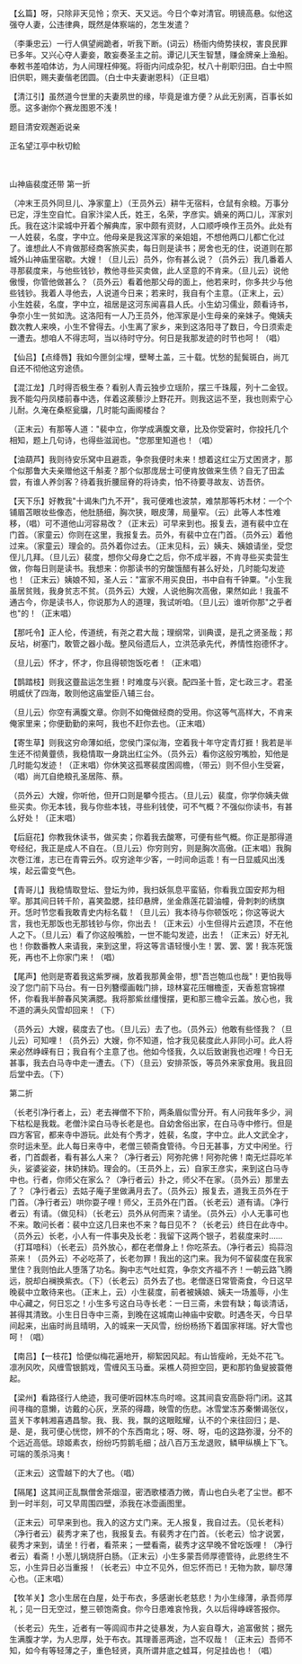 <!-- { "loadSidebar": true } -->
【幺篇】呀，只除非天见怜；奈天、天又远。今日个幸对清官。明镜高悬。似他这强夺人妻，公违律典，既然是体察端的，怎生发遣？

（李秉忠云）一行人俱望阙跪者，听我下断。(词云）杨衙内倚势挟权，害良民罪已多年。又兴心夺人妻妾，敢妄奏圣主之前。谭记儿天生智慧，赚金牌亲上渔船。奉敕书差咱体访，为人间理枉伸冤。将衙内问成杂犯，杖八十削职归田。白士中照旧供职，赐夫妻偕老团圆。（白士中夫妻谢恩科）（正旦唱）

【清江引】虽然道今世里的夫妻夙世的缘，毕竟是谁方便？从此无别离，百事长如愿。这多谢你个赛龙图恩不浅！

题目清安观邂逅说亲

正名望江亭中秋切鲙

　
　

山神庙裴度还带
第一折

（冲末王员外同旦儿、净家童上）（王员外云）耕牛无宿料，仓鼠有余粮。万事分已定，浮生空自忙。自家汴梁人氏，姓王，名荣，字彦实。嫡亲的两口儿，浑家刘氏。我在这汴梁城中开着个解典库，家中颇有资财，人口顺呼唤作王员外。此处有一人姓裴，名度，字中立。他母亲是我这浑家的亲姐姐，不想他两口儿都亡化过了。谁想此人不肯做那经商客旅买卖，每日则是读书；房舍也无的住，说道则在那城外山神庙里宿歇。大嫂！（旦儿云）员外，你有甚么说？（员外云）我几番着人寻那裴度来，与他些钱钞，教他寻些买卖做，此人坚意的不肯来。（旦儿云）说他傲慢，你管他做甚么？（员外云）看着他那父母的面上，他若来时，你多共少与他些钱钞。我着人寻他去，人说道今日来；若来时，我自有个主意。（正末上，云）小生姓裴，名度，字中立，祖居是这河东闻喜县人氏。小生幼习儒业，颇看诗书，争奈小生一贫如洗。这洛阳有一人乃王员外，他浑家是小生母亲的亲妹子。俺姨夫数次教人来唤，小生不曾得去。小生离了家乡，来到这洛阳寻了数日，今日须索走一遭去。想咱人不得志呵，当以待时守分。何日是我那发迹的时节也呵！（唱）

【仙吕】【点绛唇】我如今匣剑尘埋，壁琴土盖，三十载。忧愁的髭鬓斑白，尚兀自还不彻他这穷途债。

【混江龙】几时得否极生泰？看别人青云独步立瑶阶，摆三千珠履，列十二金钗。我不能勾丹凤楼前春中选，伴着这蒺藜沙上野花开。则我这运不至，我也则索宁心儿耐。久淹在桑枢瓮牖，几时能勾画阁楼台？

（正末云）有那等人道："裴中立，你学成满腹文章，比及你受窘时，你投托几个相知，题上几句诗，也得些滋润也。"您那里知道也！（唱）

【油葫芦】我则待安乐窝中且避乖，争奈我便时未来！想着这红尘万丈困贤才，那个似那鲁大夫亲赠他这千斛麦？那个似那庞居士可便肯放做来生债？自无了田孟尝，有谁人养剑客？待着我折腰屈脊的将诗卖，怕不待要寻故友、访吾侪。

【天下乐】好教我"十谒朱门九不开"，我可便难也波禁，难禁那等朽木材：一个个铺眉苫眼妆些像态，他肚肠细，胸次狭，眼皮薄，局量窄。（云）此等人本性难移，（唱）可不道他山河容易改？（正末云）可早来到也。报复去，道有裴中立在门首。（家童云）你则在这里，我报复去。员外，有裴中立在门首。（员外云）着他过来。（家童云）理会的。员外着你过去。（正末见科，云）姨夫、姨娘请坐，受您侄儿几拜。（旦儿云）裴度，想你父母身亡之后，你不成半器，不肯寻些买卖营生做，你每日则是读书。我想来：你那读书的穷酸饿醋有甚么好处，几时能勾发迹也！（正末云）姨娘不知，圣人云："富家不用买良田，书中自有千钟粟。"小生我虽居贫贱，我身贫志不贫。（员外云）大嫂，人说他胸次高傲，果然如此！我虽不通古今，你是读书人，你说那为人的道理，我试听咱。（旦儿云）谁听你那"之乎者也"的！（正末唱）

【那吒令】正人伦，传道统，有尧之君大哉；理纲常，训典谟，是孔之贤圣哉；邦反坫，树塞门，敢管之器小哉。整风俗遗后人，立洪范承先代，养情性抱德怀才。

（旦儿云）怀才，怀才，你且得顿饱饭吃者！（正末唱）

【鹊踏枝】则我这虀盐运怎生捱！时难度与兴衰。配四圣十哲，定七政三才。君圣明威伏了四海，敢则他这庙堂臣八辅三台。

（旦儿云）你空有满腹文章。你则不如俺做经商的受用。你这等气高样大，不肯来俺家里来；你便勤勤的来呵，我也不赶你去也。（正末唱）

【寄生草】则我这穷命薄如纸，您侯门深似海，空着我十年守定青灯捱！我若是半生还不彻黄虀债，我稳情取一身跳出红尘外。（员外云）看你这般穷嘴脸，知他是几时能勾发迹！（正末唱）你休笑这孤寒裴度困闾檐，（带云）则不但小生受窘，（唱）尚兀自绝粮孔圣居陈、蔡。

（员外云）大嫂，你听他，但开口则是攀今揽古。（旦儿云）裴度，你学你姨夫做些买卖。你无本钱，我与你些本钱，寻些利钱使，可不气概？不强似你读书，有甚么好处！（正末唱）

【后庭花】你教我休读书，做买卖；你着我去酸寒，可便有些气概。你正是那得道夸经纪，我正是成人不自在。（旦儿云）你穷则穷，则是胸次高傲。(正末唱）我胸次卷江淮，志已在青霄云外。叹穷途年少客，一时间命运乖！有一日显威风出浅埃，起云雷变气色。

【青哥儿】我稳情取登坛、登坛为帅，我扫妖氛息平蛮貊，你看我立国安邦为相宰。那其间日转千阶，喜笑盈腮，挂印悬牌，坐金鼎莲花碧油幢，骨刺刺的绣旗开。恁时节您看我敢青史内标名载！（旦儿云）我本待与你顿饭吃；你这等说大言，我也无那饭也无那钱钞与你，你出去！（正末云）小生但得片云遮顶，不在他人之下。（旦儿云）看了你这般嘴脸，一世不能勾发迹，出去！（正末云）好无礼也！你数番教人来请我，来到这里，将这等言语轻慢小生！罢、罢、罢！我冻死饿死，再也不上你家门来！（唱）

【尾声】他则是寄着我这紫罗襕，放着我那黄金带，想"吾岂匏瓜也哉"！更怕我辱没了您门前下马台。有一日列簪缨画戟门排，琼林宴花压帽檐歪，天香惹宫锦襟怀，你看我半醉春风笑满腮。我将那紫丝缰慢摆，更和那三檐伞云盖。放心也，我不道的满头风雪却回来！（下）

（员外云）大嫂，裴度去了也。（旦儿云）去了也。（员外云）他敢有些怪我？（旦儿云）可知哩！（员外云）大嫂，你不知道，恰才我见裴度此人非同小可。此人将来必然峥嵘有日；我自有个主意了也。他如今怪我，久以后致谢我也迟哩！今日无甚事，我去白马寺中走一遭去。（下）（旦云）安排茶饭，等员外来家食用。我且回后堂中去。（下）

第二折

（长老引净行者上，云）老去禅僧不下阶，两条眉似雪分开。有人问我年多少，涧下枯松是我栽。老僧汴梁白马寺长老是也。自幼舍俗出家，在白马寺中修行。但是四方客官，都来寺中游玩。此处有个秀才，姓裴，名度，字中立。此人文武全才，奈时运未至。此人每日来寺中，老僧三顿斋食管待。今日无甚事，方丈中闲坐。行者，门首觑者，看有甚么人来？（净行者云）阿弥陀佛！阿弥陀佛！南无烂蒜吃羊头，娑婆娑姿，抹奶抹奶。理会的。（王员外上，云）自家王彦实，来到这白马寺中也。行者，你师父在家么？（净行者云）扑之，师父不在家。（员外云）那里去了？（净行者云）去姑子庵子里做满月去了。（员外云）报复去，道我王员外在于门首。（净行者云）哄你耍子哩！师父，王员外在门首。（长老云）道有请。（净行者云）有请。（做见科）（长老云）员外从何而来？请坐。（员外云）小人无事可也不来。敢问长者：裴中立这几日来也不来？每日见不？（长老云）终日在此寺中。（员外云）长老，小人有一件事央及长老：我留下这两个银子，若裴度来时……（打耳喑科）（长老云）员外放心，都在老僧身上！你吃茶去。（净行者云）捣蒜泡茶来！（员外云）不必吃茶了，长老勿罪！我出的这门来。我为何不留裴度在我家里住？我则怕此人堕落了功名。胸中志气吐虹霓，争奈文齐福不齐！一朝云路飞腾远，脱却白襕换紫衣。（下）（长老云）员外去了也。老僧逐日常管斋食，今日这早晚裴中立敢待来也。（正末上，云）小生裴度，前者被姨娘、姨夫一场羞辱，小生中心藏之，何日忘之！小生多亏这白马寺长老：一日三斋，未尝有缺；每谈清话，甚得其清致。小生日日寺中三斋，到晚在这城南山神庙中安歇。时遇冬天，今日早间起来，出庙时尚且晴明，入的城来一天风雪，纷纷杨扬下着国家祥瑞。好大雪也呵！（唱）

【南吕】【一枝花】恰便似梅花遍地开，柳絮因风起。有山皆瘦岭，无处不花飞。凛冽风吹，风缠雪银鹅戏，雪缠风玉马垂。采樵人荷担空回，更和那钓鱼叟披蓑倦起。

【梁州】看路径行人绝迹，我可便听园林冻鸟时啼。这其间袁安高卧将门闭。这其间寻梅的意懒，访戴的心灰，烹茶的得趣，映雪的伤悲。冰雪堂冻苏秦懒谒张仪，蓝关下孝韩湘喜遇昌黎。我、我、我，飘的这眼眩耀，认不的个来往回归；是、是、是，我可便心恍惚，辨不的个东西南北；呀、呀、呀，屯的这路弥漫，分不的个远近高低。琼姬素衣，纷纷巧剪鹅毛细；战八百万玉龙退败，鳞甲纵横上下飞。可端的羡杀冯夷！

（正末云）这雪越下的大了也。（唱）

【隔尾】这其间正乱飘僧舍茶烟湿，密洒歌楼酒力微，青山也白头老了尘世。都不到一时半刻，可又早周围四壁，添我在冰壶画图里。

（正末云）可早来到也。我入的这方丈门来。无人报复，我自过去。（见长老科）（净行者云）裴秀才来了也，我报复去。有裴秀才在门首。（长老云）恰才说罢，裴秀才来到，请坐！行者，看茶来；一壁看斋，裴秀才这早晚不曾吃饭哩！（净行者云）看斋！小葱儿锅烧肝白肠。（正末云）小生多蒙吾师厚德管待，此恩终生不忘，小生异日必当重报！（长老云）中立不见外，但忘怀而已！无物为款，聊尽薄心也。（正末唱）

【牧羊关】念小生居在白屋，处于布衣，多感谢长老慈悲！为小生缘薄，承吾师厚礼；见一日无空过，整三顿饱斋食。你今日患难哀怜我，久以后得峥嵘答报你。

（长老云）先生，近者有一等闾阎市井之徒暴发，为人妄自尊大，追富傲贫；据先生满腹才学，为人忠厚，处于布衣。其理善恶两途，岂不叹哉！（正末云）吾师不知，如今有等轻薄之子，重色轻贤，真所谓井底之蛙耳，何足挂齿也！（唱）

